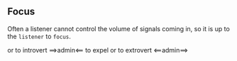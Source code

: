 ## Focus
Often a listener cannot control the volume of signals coming in, so it is up to the `listener` to `focus`.

or to introvert ==>admin<==
to expel or to extrovert <==admin==>